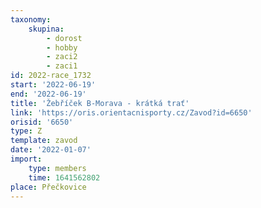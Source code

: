 ```yaml
---
taxonomy:
    skupina:
        - dorost
        - hobby
        - zaci2
        - zaci1
id: 2022-race_1732
start: '2022-06-19'
end: '2022-06-19'
title: 'Žebříček B-Morava - krátká trať'
link: 'https://oris.orientacnisporty.cz/Zavod?id=6650'
orisid: '6650'
type: Z
template: zavod
date: '2022-01-07'
import:
    type: members
    time: 1641562802
place: Přečkovice
---
```


